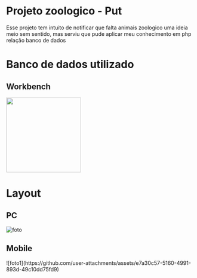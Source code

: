 # Projeto zoologico - Put 
Esse projeto tem intuito de notificar que falta animais zoologico
uma ideia meio sem sentido, mas serviu que pude aplicar meu conhecimento em php relação banco de dados

# Banco de dados utilizado
<h2>Workbench</h2>
<img width="200px" src="https://cdn.icon-icons.com/icons2/3053/PNG/512/mysql_workbench_macos_bigsur_icon_189924.png" alt="">

<h1>Layout</h1>
<h2>PC</h2>

![foto](https://github.com/user-attachments/assets/1e9d23ed-1d7d-45d2-881c-01eb8e3d1197)

<h2>Mobile</h2>
![foto1](https://github.com/user-attachments/assets/e7a30c57-5160-4991-893d-49c10dd75fd9)
